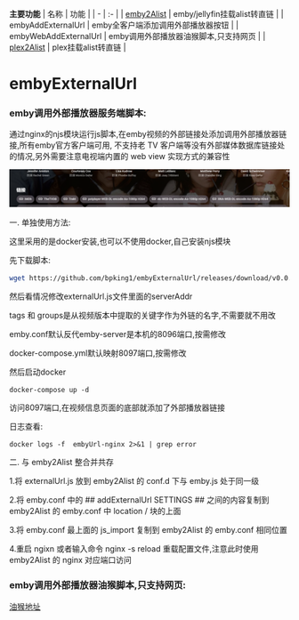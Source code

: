 **主要功能**
| 名称 | 功能 |
| - | :- |
| [emby2Alist](./emby2Alist/README.md) | emby/jellyfin挂载alist转直链 |
| embyAddExternalUrl | emby全客户端添加调用外部播放器按钮 |
| embyWebAddExternalUrl | emby调用外部播放器油猴脚本,只支持网页 |
| [plex2Alist](./plex2Alist/README.md) | plex挂载alist转直链 |

# embyExternalUrl

### emby调用外部播放器服务端脚本:

通过nginx的njs模块运行js脚本,在emby视频的外部链接处添加调用外部播放器链接,所有emby官方客户端可用,
不支持老 TV 客户端等没有外部媒体数据库链接处的情况,另外需要注意电视端内置的 web view 实现方式的兼容性

![](https://raw.githubusercontent.com/bpking1/pics/main/img/Screenshot%202023-02-06%20191721.png)

一. 单独使用方法:

这里采用的是docker安装,也可以不使用docker,自己安装njs模块

先下载脚本:
```bash
wget https://github.com/bpking1/embyExternalUrl/releases/download/v0.0.1/addExternalUrl.tar.gz && mkdir -p ~/embyExternalUrl && tar -xzvf ./addExternalUrl.tar.gz -C ~/embyExternalUrl && cd ~/embyExternalUrl
```

然后看情况修改externalUrl.js文件里面的serverAddr

tags 和 groups是从视频版本中提取的关键字作为外链的名字,不需要就不用改

emby.conf默认反代emby-server是本机的8096端口,按需修改

docker-compose.yml默认映射8097端口,按需修改

然后启动docker
```
docker-compose up -d
```
访问8097端口,在视频信息页面的底部就添加了外部播放器链接

日志查看:
```
docker logs -f  embyUrl-nginx 2>&1 | grep error
```

二. 与 emby2Alist 整合并共存

1.将 externalUrl.js 放到 emby2Alist 的 conf.d 下与 emby.js 处于同一级

2.将 emby.conf 中的 ## addExternalUrl SETTINGS ## 之间的内容复制到 emby2Alist 的 emby.conf 中 location / 块的上面

3.将 emby.conf 最上面的 js_import 复制到 emby2Alist 的 emby.conf 相同位置

4.重启 ngixn 或者输入命令 nginx -s reload 重载配置文件,注意此时使用 emby2Alist 的 nginx 对应端口访问

### emby调用外部播放器油猴脚本,只支持网页:

[油猴地址](https://greasyfork.org/en/scripts/459297-embylaunchpotplayer)



